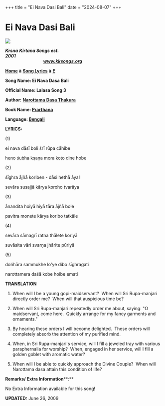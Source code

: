 +++
title = "Ei Nava Dasi Bali"
date = "2024-08-07"
+++

# Ei Nava Dasi Bali
**[![](http://kksongs.org/image_files/image002.jpg)](http://kksongs.org/)**

**_Krsna_** **_Kirtana Songs est. 2001_**                                                                                                                                                      **_www.kksongs.org_**

**[Home](http://kksongs.org/)** **à** **[Song Lyrics](http://kksongs.org/lyrics.html)** **à** **[E](http://kksongs.org/songs/song_e.html)**

**Song Name: Ei Nava Dasa** **Bali**

**Official Name: Lalasa Song 3**

**Author:** [**Narottama** **Dasa Thakura**](http://kksongs.org/authors/list/narottama.html)

**Book Name: [Prarthana](http://kksongs.org/authors/prarthana.html)**

**Language: [Bengali](http://kksongs.org/language/list/bengali.html)**

**LYRICS:**

(1)

ei nava dāsī boli śrī rūpa cāhibe

heno śubha kṣaṇa mora koto dine hobe

(2)

śīghra ājñā koriben - dāsi hethā āya!

sevāra susajjā kārya koroho tvarāya

(3)

ānandita hoiyā hiyā tāra ājñā bole

pavitra monete kārya koribo tatkāle

(4)

sevāra sāmagrī ratna thālete koriyā

suvāsita vāri svarṇa jhārite pūriyā

(5)

dońhāra sammukhe lo'ye dibo śīghragati

narottamera daśā kobe hoibe emati

**TRANSLATION**

1) When will I be a young gopi\-maidservant?  When will Sri Rupa-manjari directly order me?  When will that auspicious time be?

2) When will Sri Rupa-manjari repeatedly order me about, saying: "O maidservant, come here.  Quickly arrange for my fancy garments and ornaments."

3) By hearing these orders I will become delighted.  These orders will completely absorb the attention of my purified mind.

4) When, in Sri Rupa-manjari's service, will I fill a jeweled tray with various paraphernalia for worship?  When, engaged in her service, will I fill a golden goblet with aromatic water?

5) When will I be able to quickly approach the Divine Couple?  When will Narottama dasa attain this condition of life?

**Remarks/ Extra Information****:**

No Extra Information available for this song!

**UPDATED:** June 26, 2009